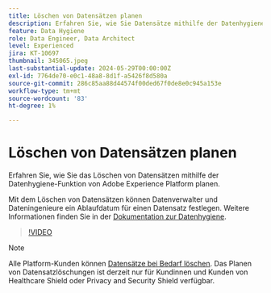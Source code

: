 ```yaml
---
title: Löschen von Datensätzen planen
description: Erfahren Sie, wie Sie Datensätze mithilfe der Datenhygiene-Funktion von Adobe Experience Platform löschen können.
feature: Data Hygiene
role: Data Engineer, Data Architect
level: Experienced
jira: KT-10697
thumbnail: 345065.jpeg
last-substantial-update: 2024-05-29T00:00:00Z
exl-id: 7764de70-e0c1-48a8-8d1f-a5426f8d580a
source-git-commit: 286c85aa88d44574f00ded67f0de8e0c945a153e
workflow-type: tm+mt
source-wordcount: '83'
ht-degree: 1%

---
```


# Löschen von Datensätzen planen

Erfahren Sie, wie Sie das Löschen von Datensätzen mithilfe der Datenhygiene-Funktion von Adobe Experience Platform planen.

Mit dem Löschen von Datensätzen können Datenverwalter und Dateningenieure ein Ablaufdatum für einen Datensatz festlegen. Weitere Informationen finden Sie in der [Dokumentation zur Datenhygiene](https://experienceleague.adobe.com/docs/experience-platform/hygiene/home.html?lang=de).


>[!VIDEO](https://video.tv.adobe.com/v/345065?learn=on&enablevpops)

>[!NOTE]
>
> Alle Platform-Kunden können [Datensätze bei Bedarf löschen](https://experienceleague.adobe.com/docs/experience-platform/catalog/datasets/user-guide.html#delete). Das Planen von Datensatzlöschungen ist derzeit nur für Kundinnen und Kunden von Healthcare Shield oder Privacy and Security Shield verfügbar.
